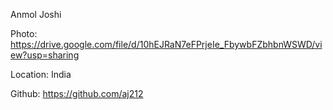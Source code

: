 Anmol Joshi

Photo: https://drive.google.com/file/d/10hEJRaN7eFPrjeIe_FbywbFZbhbnWSWD/view?usp=sharing

Location: India

Github: https://github.com/aj212
